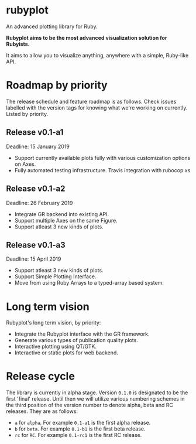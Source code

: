# rubyplot
An advanced plotting library for Ruby.

**Rubyplot aims to be the most advanced visualization solution for Rubyists.**

It aims to allow you to visualize anything, anywhere with a simple, Ruby-like API.

# Roadmap by priority
The release schedule and feature roadmap is as follows. Check issues labelled with
the version tags for knowing what we're working on currently. Listed by priority.

## Release v0.1-a1
Deadline: 15 January 2019

* Support currently available plots fully with various customization options on Axes.
* Fully automated testing infrastructure. Travis integration with rubocop.xs

## Release v0.1-a2
Deadline: 26 February 2019

* Integrate GR backend into existing API.
* Support multiple Axes on the same Figure. 
* Support atleast 3 new kinds of plots.

## Release v0.1-a3
Deadline: 15 April 2019

* Support atleast 3 new kinds of plots.
* Support Simple Plotting Interface.
* Move from using Ruby Arrays to a typed-array based system.

# Long term vision
Rubyplot's long term vision, by priority:

* Integrate the Rubyplot interface with the GR framework.
* Generate various types of publication quality plots.
* Interactive plotting using QT/GTK.
* Interactive or static plots for web backend.

# Release cycle

The library is currently in alpha stage. Version `0.1.0` is designated to be the
first 'final' release. Until then we will utilize various numbering schemes in the
third position of the version number to denote alpha, beta and RC releases. They
are as follows:

* `a` for `alpha`. For example `0.1-a1` is the first alpha release.
* `b` for `beta`. For example `0.1-b1` is the first beta release.
* `rc` for `RC`. For example `0.1-rc1` is the first RC release.
